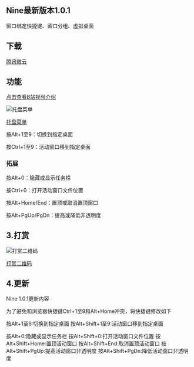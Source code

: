 ## Nine最新版本1.0.1
窗口绑定快捷键、窗口分组、虚拟桌面
## 下载

[腾讯微云](https://share.weiyun.com/dtRgxHJB)


## 功能
[点击查看B站视频介绍](https://www.bilibili.com/video/BV1oK411c7Y7)

![托盘菜单](https://meta.appinn.net/uploads/default/original/2X/b/b404dfd0495fd59bab694a91f63ed3eca8fb4d1e.png)

[托盘菜单](https://meta.appinn.net/uploads/default/original/2X/b/b404dfd0495fd59bab694a91f63ed3eca8fb4d1e.png)

按Alt+1至9：切换到指定桌面

按Ctrl+1至9：活动窗口移到指定桌面
### 拓展
按Alt+0：隐藏或显示任务栏

按Ctrl+0：打开活动窗口文件位置

按Alt+Home/End：置顶或取消置顶窗口

按Alt+PgUp/PgDn：提高或降低非透明度


## 3.打赏

![打赏二维码](https://s1.ax1x.com/2020/10/11/0cXcRO.png)

[打赏二维码](https://s1.ax1x.com/2020/10/11/0cXcRO.png)

## 4.更新

Nine 1.0.1更新内容

为了避免和浏览器快捷键Ctrl+1至9和Alt+Home冲突，将快捷键修改如下

按Alt+1至9:切换到指定桌面
按Alt+Shift+1至9:活动窗口移到指定桌面


按Alt+0:隐藏或显示任务栏
按Alt+Shift+0:打开活动窗口文件位置
按Alt+Shift+Home:置顶活动窗口
按Alt+Shift+End:取消置顶活动窗口
按Alt+Shift+PgUp:提高活动窗口非透明度
按Alt+Shift+PgDn:降低活动窗口非透明度
